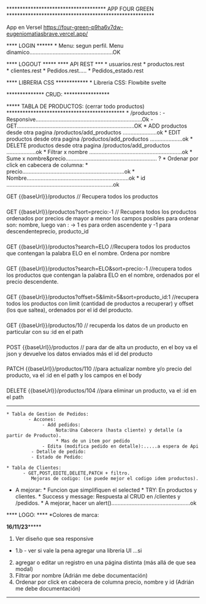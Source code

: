 
************************************* APP FOUR GREEN *******************************************************

App en Versel  https://four-green-p9ha6v7dw-eugeniomatiasbrave.vercel.app/

**** LOGIN ****** 
     * Menu: segun perfil. Menu dinamico......................................................OK

**** LOGOUT *****
**** API REST ***
    * usuarios.rest
	* productos.rest   
	* clientes.rest
    * Pedidos.rest.....
    * Pedidos_estado.rest
                
**** LIBRERIA CSS ************
    * Libreria CSS: Flowbite svelte

  
************** CRUD: *****************

     
***** TABLA DE PRODUCTOS:  (cerrar todo productos) ********************************************
       * /productos : 
            - Responsive.....................................................................Ok
            - GET............................................................................OK
            * ADD productos desde otra pagina /productos/add_productos ......................ok
            * EDIT productos desde otra pagina /productos/add_productos .....................ok
            * DELETE productos desde otra pagina /productos/add_productos ...................ok
            * Filtrar x nombre   ............................................................ok
            * Sume x nombre&precio........................................................... ?
            * Ordenar por click en cabecera de columna:
                   * precio..................................................................ok
                   * Nombre..................................................................ok
                   * id .....................................................................ok
 
GET {{baseUrl}}/productos  // Recupera todos los productos
### 
GET {{baseUrl}}/productos?sort=precio:-1 // Recupera todos los productos ordenados por precios de mayor 
    a menor los campos posibles para ordenar son: nombre, 
    luego van : -> 1 es para orden ascendente y -1 para descendenteprecio, producto_id
### 
GET {{baseUrl}}/productos?search=ELO  //Recupera todos los productos que contengan la palabra ELO en el nombre. Ordena por nombre
###
GET {{baseUrl}}/productos?search=ELO&sort=precio:-1  //recupera todos los productos que contengan la palabra ELO en el nombre, ordenados por el precio descendente.
###
GET {{baseUrl}}/productos?offset=5&limit=5&sort=producto_id:1  //recupera todos los productos con limit 
     (cantidad de productos a recuperar) y offset (los que saltea), ordenados por el id del producto.
###
GET {{baseUrl}}/productos/10 // recuperda los datos de un producto en particular con su :id en el path
###
POST {{baseUrl}}/productos // para dar de alta un producto, en el boy va el json y devuelve los datos enviados más el id del producto
###
PATCH {{baseUrl}}/productos/110 //para actualizar nombre y/o precio del producto, va el :id en el path y los campos en el body
###
DELETE {{baseUrl}}/productos/104  //para eliminar un producto, va el :id en el path

**********************************************************************************************
      
            
    * Tabla de Gestion de Pedidos: 
            - Accones: 
                 - Add pedidos:
                      Nota:Una Cabecera (hasta cliente) y detalle (a partir de Producto). 
                      * Mas de un item por pedido 
                 - Edita (modifica pedido en detalle):.....a espera de Api  
             - Detalle de pedido:
             - Estado de Pedido:    
            
    * Tabla de Clientes: 
          - GET,POST,EDITE,DELETE,PATCH + filtro.
             Mejoras de codigo: (se puede mejor el codigo idem productos).
                     

  * A mejorar:
	        * Funcion que simplifiquen el selected
		    * TRY: En productos y clientes.
            * Success y message: Respuesta al CRUD en /clientes y /pedidos.
            * A mejorar, hacer un alert()...................................................ok

**** LOGO: ****
    *Colores de marca:



****16/11/23*********
1) Ver diseño que sea responsive
*  1.b - ver si vale la pena agregar una libreria UI  ...si
2) agregar o editar un registro en una página distinta (más allá de que sea modal)
3) Filtrar por nombre (Adrián me debe documentación)
4) Ordenar por click en cabecera de columna precio, nombre y id (Adrián me debe documentación)
******************




